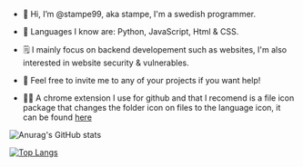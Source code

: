 - 👋 Hi, I’m @stampe99, aka stampe, I'm a swedish programmer. 

- 📂 Languages I know are: Python, JavaScript, Html & CSS. 

- 🗒️ I mainly focus on backend developement such as websites, I'm also interested in website security & vulnerables. 

- 📌 Feel free to invite me to any of your projects if you want help! 

- 👨‍💻 A chrome extension I use for github and that I recomend is a file icon package that changes the folder icon on files to the language icon, it can be found [here](https://chrome.google.com/webstore/detail/file-icons-for-github-and/ficfmibkjjnpogdcfhfokmihanoldbfe/related)

![Anurag's GitHub stats](https://github-readme-stats.vercel.app/api?username=stampe99&show_icons=true&theme=Gradient)

[![Top Langs](https://github-readme-stats.vercel.app/api/top-langs/?username=stampe99&layout=compact)](https://github.com/anuraghazra/github-readme-stats)
